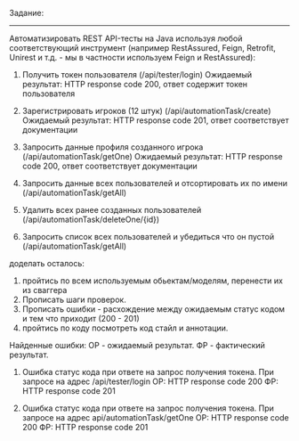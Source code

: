 Задание:
***
Автоматизировать REST API-тесты на Java используя любой соответствующий инструмент (например RestAssured, Feign,
Retrofit, Unirest и т.д. - мы в частности используем Feign и RestAssured):

1. Получить токен пользователя (/api/tester/login)
   Ожидаемый результат: HTTP response code 200, ответ содержит токен пользователя

2. Зарегистрировать игроков (12 штук) (/api/automationTask/create)
   Ожидаемый результат: HTTP response code 201, ответ соответствует документации

3. Запросить данные профиля созданного игрока (/api/automationTask/getOne)
   Ожидаемый результат: HTTP response code 200, ответ соответствует документации

4. Запросить данные всех пользователей и отсортировать их по имени (/api/automationTask/getAll)

5. Удалить всех ранее созданных пользователей (/api/automationTask/deleteOne/{id})

6. Запросить список всех пользователей и убедиться что он пустой (/api/automationTask/getAll)

доделать осталось:

1. пройтись по всем используемым обьектам/моделям, перенести их из сваггера
2. Прописать шаги проверок.
3. Прописать ошибки - расхождение между ожидаемым статус кодом и тем что приходит (200 - 201)
4. пройтись по коду посмотреть код стайл и аннотации.

Найденные ошибки:
ОР - ожидаемый результат.
ФР - фактический результат.

1. Ошибка статус кода при ответе на запрос получения токена.
   При запросе на адрес /api/tester/login
   ОР: HTTP response code 200
   ФР: HTTP response code 201

2. Ошибка статус кода при ответе на запрос получения токена.
   При запросе на адрес api/automationTask/getOne
   ОР: HTTP response code 200
   ФР: HTTP response code 201
